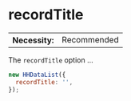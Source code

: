 # recordTitle

<table class="options-table">
  <tr>
    <th>Necessity:</th>
    <td>Recommended</td>
  </tr>
</table>

The `recordTitle` option ...

``` js nonum
new HHDataList({
  recordTitle: '',
});
```

